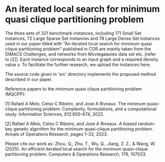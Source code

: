 # An iterated local search for minimum quasi clique partitioning problem

The three sets of 321 benchmark instances, including 171 Small Set instances, 72 Large Sparse Set instances and 78 Large Dense Set instances used in our paper titled with "An iterated local search for minimum quasi clique partitioning problem" published in COR are mainly taken from the DIMACS Challenges, and networks from Moviegalaxies data set etc. [refer to [2]]. Each instance corresponds to an input graph and a required density value γ. To facilitate the further research, we upload the instances here.

The source code given in 'src' directory implements the proposed method described in our paper.

Reference papers to the minimum quasi clique partitioning problem (MQCPP):

[1] Rafael A Melo, Celso C Ribeiro, and Jose A Riveaux. The minimum quasi-clique partitioning problem: Complexity, formulations, and a computational study. Information Sciences, 612:655–674, 2022.

[2] Rafael A Melo, Celso C Ribeiro, and Jose A Riveaux. A biased random-key genetic algorithm for the minimum quasi-clique partitioning problem. Annals of Operations Research, pages 1–33, 2023.

Please cite our work as: Zhou, Q., Zhu, T., Wu, Q., Jiang, Z. Z., & Wang, W. (2025). An efficient iterated local search for the minimum quasi-clique partitioning problem. Computers & Operations Research, 179, 107033.
